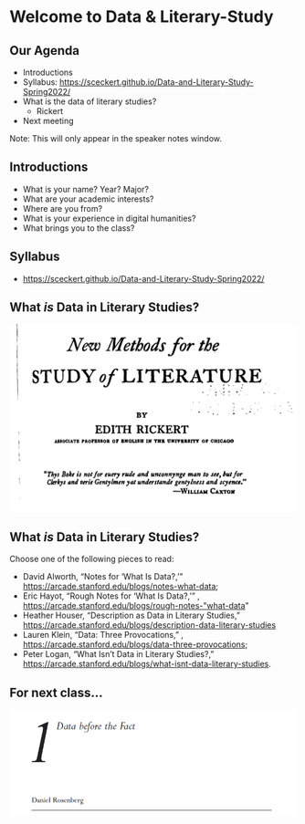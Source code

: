 # Welcome to Data & Literary-Study



## Our Agenda

- Introductions
- Syllabus: https://sceckert.github.io/Data-and-Literary-Study-Spring2022/
-  What is the data of literary studies?
	- Rickert
- Next meeting

Note: This will only appear in the speaker notes window.



## Introductions

- What is your name? Year? Major?
- What are your academic interests?
- Where are you from?
- What is your experience in digital humanities?
- What brings you to the class?



## Syllabus

- https://sceckert.github.io/Data-and-Literary-Study-Spring2022/



## What *is* Data in Literary Studies?

![image](../images/rickert.png)


## What *is* Data in Literary Studies?

Choose one of the following pieces to read:

- David Alworth, “Notes for ‘What Is Data?,’” https://arcade.stanford.edu/blogs/notes-what-data; 
- Eric Hayot, “Rough Notes for ‘What Is Data?,’” , https://arcade.stanford.edu/blogs/rough-notes-"what-data"
-  Heather Houser, “Description as Data in Literary Studies,”  https://arcade.stanford.edu/blogs/description-data-literary-studies
-  Lauren Klein, “Data: Three Provocations,” , https://arcade.stanford.edu/blogs/data-three-provocations; 
-  Peter Logan, “What Isn’t Data in Literary Studies?,” https://arcade.stanford.edu/blogs/what-isnt-data-literary-studies.


## For next class...

![image](../images/rosenberg.png)

						